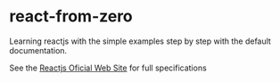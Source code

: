 # react-from-zero
Learning reactjs with the simple examples step by step with the default documentation.

See the [Reactjs Oficial Web Site](https://reactjs.org/docs/introducing-jsx.html) for full specifications
